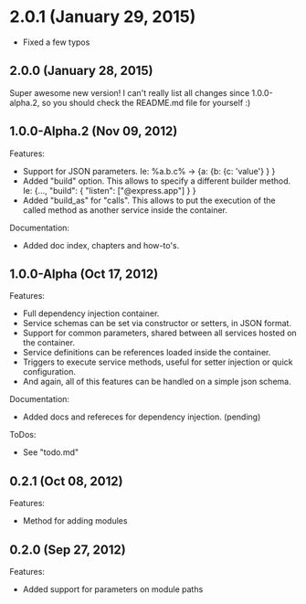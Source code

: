 
# 2.0.1 (January 29, 2015)

  * Fixed a few typos

## 2.0.0 (January 28, 2015)

Super awesome new version! I can't really list all changes since 1.0.0-alpha.2, so you should check the README.md file for yourself :)

## 1.0.0-Alpha.2 (Nov 09, 2012)

Features:

  - Support for JSON parameters. Ie: %a.b.c% -> {a: {b: {c: 'value'} } }
  - Added "build" option. This allows to specify a different builder method. Ie: {..., "build": { "listen": ["@express.app"] } }
  - Added "build_as" for "calls". This allows to put the execution of the called method as another service inside the container.

Documentation:

  - Added doc index, chapters and how-to's.

## 1.0.0-Alpha (Oct 17, 2012)

Features:

  - Full dependency injection container.
  - Service schemas can be set via constructor or setters, in JSON format.
  - Support for common parameters, shared between all services hosted on the container.
  - Service definitions can be references loaded inside the container.
  - Triggers to execute service methods, useful for setter injection or quick configuration.
  - And again, all of this features can be handled on a simple json schema.

Documentation:

  - Added docs and refereces for dependency injection. (pending)

ToDos:

  - See "todo.md"

## 0.2.1 (Oct 08, 2012)

Features:

  - Method for adding modules

## 0.2.0 (Sep 27, 2012)

Features:

  - Added support for parameters on module paths
